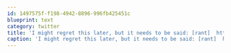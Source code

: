 ```yaml
---
id: 1497575f-f198-4942-8896-996fb425451c
blueprint: text
category: twitter
title: 'I might regret this later, but it needs to be said: [rant]  http://darylchymko.ca/?p=132'
caption: 'I might regret this later, but it needs to be said: [rant]  http://darylchymko.ca/?p=132'
---
```

